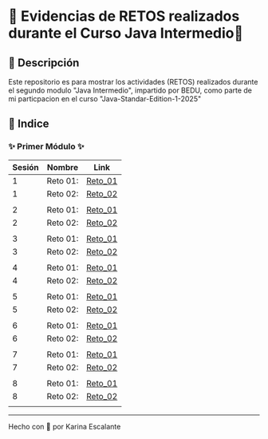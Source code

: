 # 🩷 Evidencias de RETOS realizados durante el Curso Java Intermedio🩷

## 🤍 Descripción
Este repositorio es para mostrar los actividades (RETOS) realizados durante el segundo modulo "Java Intermedio", impartido por BEDU, como parte de mi particpacion en el curso "Java-Standar-Edition-1-2025" 

## 🤍 Indice

###      ✨ Primer Módulo ✨
| Sesión | Nombre | Link |
|---|---|---|
| 1 | Reto 01: | [Reto_01](https://github.com/KatyE0/Curso_Java_Intermedio/tree/main/Segundo_Modulo/Sesion_01/Reto_01) |
| 1 | Reto 02: | [Reto_02](https://github.com/KatyE0/Curso_Java_Intermedio/tree/main/Segundo_Modulo/Sesion_01/Reto_02) |
||||
| 2 | Reto 01: | [Reto_01]() |
| 2 | Reto 02: | [Reto_02]() |
||||
| 3 | Reto 01: | [Reto_01]() |
| 3 | Reto 02: | [Reto_02]() |
||||
| 4 | Reto 01: | [Reto_01]() |
| 4 | Reto 02: | [Reto_02]() |
||||
| 5 | Reto 01: | [Reto_01]() |
| 5 | Reto 02: | [Reto_02]() |
||||
| 6 | Reto 01: | [Reto_01]() |
| 6 | Reto 02: | [Reto_02]() |
||||
| 7 | Reto 01: | [Reto_01]() |
| 7 | Reto 02: | [Reto_02]() |
||||
| 8 | Reto 01: | [Reto_01]() |
| 8 | Reto 02: | [Reto_02]() |
||||

---
Hecho con 🤍 por Karina Escalante
